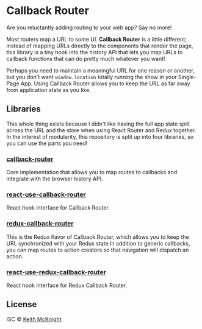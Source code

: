 # Callback Router

Are you reluctantly adding routing to your web app? Say no more!

Most routers map a URL to some UI. **Callback Router** is a little different;
instead of mapping URLs directly to the components that render the page, this
library is a tiny hook into the history API that lets you map URLs to callback
functions that can do pretty much whatever you want!

Perhaps you need to maintain a meaningful URL for one reason or another, but you
don't want `window.location` totally running the show in your Single-Page App.
Using Callback Router allows you to keep the URL as far away from application
state as you like.


## Libraries

This whole thing exists because I didn't like having the full app state split
across the URL and the store when using React Router and Redux together.
In the interest of modularity, this repository is split up into four libraries,
so you can use the parts you need!

### [callback-router]

Core implementation that allows you to map routes to callbacks and integrate
with the browser history API.

### [react-use-callback-router]

React hook interface for Callback Router.

### [redux-callback-router]

This is the Redux flavor of Callback Router, which allows you to keep the URL
synchronized with your Redux state In addition to generic callbacks, you can map
routes to action creators so that navigation will dispatch an action.

### [react-use-redux-callback-router]

React hook interface for Redux Callback Router.


## License

ISC © [Keith McKnight](https://github.com/kmck)


[callback-router]: /packages/callback-router
[react-use-callback-router]: /packages/react-use-callback-router
[redux-callback-router]: /packages/redux-callback-router
[react-use-redux-callback-router]: /packages/react-use-redux-callback-router
